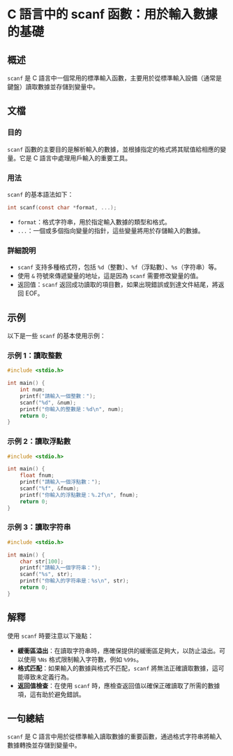 <!--
Meta Description: # C 語言中的 scanf 函數：用於輸入數據的基礎 ## 概述 `scanf` 是 C 語言中一個常用的標準輸入函數，主要用於從標準輸入設備（通常是鍵盤）讀取數據並存儲到變量中。 ## 文檔 ### 目的 `scanf` 函數的主要目的是解析輸入的數據，並根據指定的格式將其賦值給相應的變量。它是...
Meta Keywords: scanf, printf, int, include, stdio
-->

# C 語言中的 scanf 函數：用於輸入數據的基礎

## 概述
`scanf` 是 C 語言中一個常用的標準輸入函數，主要用於從標準輸入設備（通常是鍵盤）讀取數據並存儲到變量中。

## 文檔
### 目的
`scanf` 函數的主要目的是解析輸入的數據，並根據指定的格式將其賦值給相應的變量。它是 C 語言中處理用戶輸入的重要工具。

### 用法
`scanf` 的基本語法如下：

```c
int scanf(const char *format, ...);
```

- `format`：格式字符串，用於指定輸入數據的類型和格式。
- `...`：一個或多個指向變量的指針，這些變量將用於存儲輸入的數據。

### 詳細說明
- `scanf` 支持多種格式符，包括 `%d`（整數）、`%f`（浮點數）、`%s`（字符串）等。
- 使用 `&` 符號來傳遞變量的地址，這是因為 `scanf` 需要修改變量的值。
- 返回值：`scanf` 返回成功讀取的項目數，如果出現錯誤或到達文件結尾，將返回 EOF。

## 示例
以下是一些 `scanf` 的基本使用示例：

### 示例 1：讀取整數
```c
#include <stdio.h>

int main() {
    int num;
    printf("請輸入一個整數：");
    scanf("%d", &num);
    printf("你輸入的整數是：%d\n", num);
    return 0;
}
```

### 示例 2：讀取浮點數
```c
#include <stdio.h>

int main() {
    float fnum;
    printf("請輸入一個浮點數：");
    scanf("%f", &fnum);
    printf("你輸入的浮點數是：%.2f\n", fnum);
    return 0;
}
```

### 示例 3：讀取字符串
```c
#include <stdio.h>

int main() {
    char str[100];
    printf("請輸入一個字符串：");
    scanf("%s", str);
    printf("你輸入的字符串是：%s\n", str);
    return 0;
}
```

## 解釋
使用 `scanf` 時要注意以下幾點：

- **緩衝區溢出**：在讀取字符串時，應確保提供的緩衝區足夠大，以防止溢出。可以使用 `%Ns` 格式限制輸入字符數，例如 `%99s`。
- **格式匹配**：如果輸入的數據與格式不匹配，`scanf` 將無法正確讀取數據，這可能導致未定義行為。
- **返回值檢查**：在使用 `scanf` 時，應檢查返回值以確保正確讀取了所需的數據項，這有助於避免錯誤。

## 一句總結
`scanf` 是 C 語言中用於從標準輸入讀取數據的重要函數，通過格式字符串將輸入數據轉換並存儲到變量中。